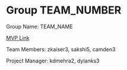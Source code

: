 # Group TEAM_NUMBER
Group Name: TEAM_NAME

[MVP Link](https://docs.google.com/document/d/1OKak2w5cVhlrWOkpYGRIQsAFOvC0XbCypiqltTe1iSk/edit?usp=sharing)

Team Members: zkaiser3, sakshi5, camden3

Project Manager: kdmehra2, dylanks3

